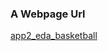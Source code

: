 ### A Webpage Url
[app2_eda_basketball](https://dhiraj1008-streamlit-a-app2-eda-basketballbasketball-app-b70e3y.streamlit.app/)
